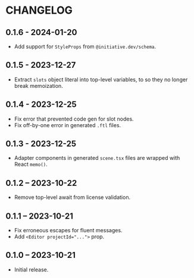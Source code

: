 # CHANGELOG

## 0.1.6 - 2024-01-20

- Add support for `StyleProps` from `@initiative.dev/schema`.

## 0.1.5 - 2023-12-27

- Extract `slots` object literal into top-level variables, to so they no longer break memoization.

## 0.1.4 - 2023-12-25

- Fix error that prevented code gen for slot nodes.
- Fix off-by-one error in generated `.ftl` files.

## 0.1.3 - 2023-12-25

- Adapter components in generated `scene.tsx` files are wrapped with React `memo()`.

## 0.1.2 – 2023-10-22

- Remove top-level await from license validation.

## 0.1.1 – 2023-10-21

- Fix erroneous escapes for fluent messages.
- Add `<Editor projectId="...">` prop.

## 0.1.0 – 2023-10-21

- Initial release.

